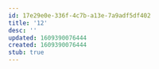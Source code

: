 ```yaml
---
id: 17e29e0e-336f-4c7b-a13e-7a9adf5df402
title: '12'
desc: ''
updated: 1609390076444
created: 1609390076444
stub: true
---
```

